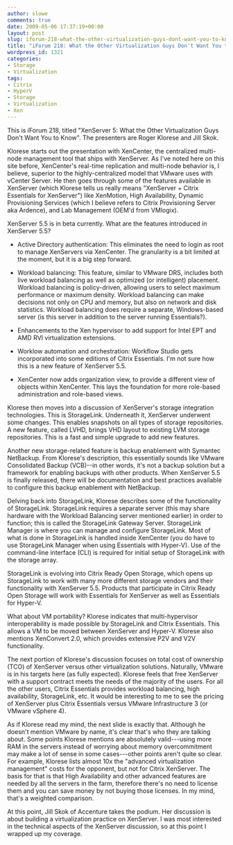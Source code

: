 ```yaml
---
author: slowe
comments: true
date: 2009-05-06 17:37:19+00:00
layout: post
slug: iforum-218-what-the-other-virtualization-guys-dont-want-you-to-know
title: "iForum 218: What the Other Virtualization Guys Don't Want You to Know"
wordpress_id: 1321
categories:
- Storage
- Virtualization
tags:
- Citrix
- HyperV
- Storage
- Virtualization
- Xen
---
```


This is iForum 218, titled "XenServer 5: What the Other Virtualization Guys Don't Want You to Know". The presenters are Roger Klorese and Jill Skok.

Klorese starts out the presentation with XenCenter, the centralized multi-node management tool that ships with XenServer. As I've noted here on this site before, XenCenter's real-time replication and multi-node behavior is, I believe, superior to the highly-centralized model that VMware uses with vCenter Server. He then goes through some of the features available in XenServer (which Klorese tells us really means "XenServer + Citrix Essentials for XenServer") like XenMotion, High Availability, Dynamic Provisioning Services (which I believe refers to Citrix Provisioning Server aka Ardence), and Lab Management (OEM'd from VMlogix).

XenServer 5.5 is in beta currently. What are the features introduced in XenServer 5.5?

* Active Directory authentication: This eliminates the need to login as root to manage XenServers via XenCenter. The granularity is a bit limited at the moment, but it is a big step forward.

* Workload balancing: This feature, similar to VMware DRS, includes both live workload balancing as well as optimized (or intelligent) placement. Workload balancing is policy-driven, allowing users to select maximum performance or maximum density. Workload balancing can make decisions not only on CPU and memory, but also on network and disk statistics. Workload balancing does require a separate, Windows-based server (is this server in addition to the server running Essentials?).

* Enhancements to the Xen hypervisor to add support for Intel EPT and AMD RVI virtualization extensions.

* Worklow automation and orchestration: Workflow Studio gets incorporated into some editions of Citrix Essentials. I'm not sure how this is a new feature of XenServer 5.5.

* XenCenter now adds organization view, to provide a different view of objects within XenCenter. This lays the foundation for more role-based administration and role-based views.

Klorese then moves into a discussion of XenServer's storage integration technologies. This is StorageLink. Underneath it, XenServer underwent some changes. This enables snapshots on all types of storage repositories. A new feature, called LVHD, brings VHD layout to existing LVM storage repositories. This is a fast and simple upgrade to add new features.

Another new storage-related feature is backup enablement with Symantec NetBackup. From Klorese's description, this essentially sounds like VMware Consolidated Backup (VCB)--in other words, it's not a backup solution but a framework for enabling backups with other products. When XenServer 5.5 is finally released, there will be documentation and best practices available to configure this backup enablement with NetBackup.

Delving back into StorageLink, Klorese describes some of the functionality of StorageLink. StorageLink requires a separate server (this may share hardware with the Workload Balancing server mentioned earlier) in order to function; this is called the StorageLink Gateway Server. StorageLink Manager is where you can manage and configure StorageLink. Most of what is done in StorageLink is handled inside XenCenter (you do have to use StorageLink Manager when using Essentials with Hyper-V). Use of the command-line interface (CLI) is required for initial setup of StorageLink with the storage array.

StorageLink is evolving into Citrix Ready Open Storage, which opens up StorageLink to work with many more different storage vendors and their functionality with XenServer 5.5. Products that participate in Citrix Ready Open Storage will work with Essentials for XenServer as well as Essentials for Hyper-V.

What about VM portability? Klorese indicates that multi-hypervisor interoperability is made possible by StorageLink and Citrix Essentials. This allows a VM to be moved between XenServer and Hyper-V. Klorese also mentions XenConvert 2.0, which provides extensive P2V and V2V functionality.

The next portion of Klorese's discussion focuses on total cost of ownership (TCO) of XenServer versus other virtualization solutions. Naturally, VMware is in his targets here (as fully expected). Klorese feels that free XenServer with a support contract meets the needs of the majority of the users. For all the other users, Citrix Essentials provides workload balancing, high availability, StorageLink, etc. It would be interesting to me to see the pricing of XenServer plus Citrix Essentials versus VMware Infrastructure 3 (or VMware vSphere 4).

As if Klorese read my mind, the next slide is exactly that. Although he doesn't mention VMware by name, it's clear that's who they are talking about. Some points Klorese mentions are absolutely valid---using more RAM in the servers instead of worrying about memory overcommitment may make a lot of sense in some cases---other points aren't quite so clear. For example, Klorese lists almost 10x the "advanced virtualization management" costs for the opponent, but not for Citrix XenServer. The basis for that is that High Availability and other advanced features are needed by all the servers in the farm, therefore there's no need to license them and you can save money by not buying those licenses. In my mind, that's a weighted comparison.

At this point, Jill Skok of Accenture takes the podium. Her discussion is about building a virtualization practice on XenServer. I was most interested in the technical aspects of the XenServer discussion, so at this point I wrapped up my coverage.
